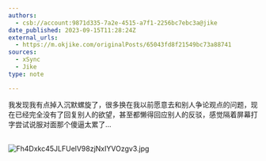```yaml
---
authors:
  - csb://account:9871d335-7a2e-4515-a7f1-2256bc7ebc3a@jike
date_published: 2023-09-15T11:28:24Z
external_urls:
  - https://m.okjike.com/originalPosts/65043fd8f21549bc73a88741
sources:
  - xSync
  - Jike
type: note

---
```


我发现我有点掉入沉默螺旋了，很多换在我以前愿意去和别人争论观点的问题，现在已经完全没有了回复别人的欲望，甚至都懒得回应别人的反驳，感觉隔着屏幕打字尝试说服对面那个傻逼太累了...<br><br>

![Fh4Dxkc45JLFUelV98zjNxIYVOzgv3.jpg](./attachments/bafkreigh5ozmaf5xm3t2f7x4fgykpjktj23qeskqtplwialho5lblfzf5i)